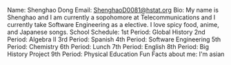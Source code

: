 Name: Shenghao Dong
Email: ShenghaoD0081@hstat.org
Bio: My name is Shenghao and I am currently a sopohomore at Telecommunications and I currently take Software Engineering as a elective. I love spicy food, anime, and Japanese songs.
School Schedule:
1st Period: Global History
2nd Period: Algebra II
3rd Period: Spanish
4th Period: Software Engineering
5th Period: Chemistry
6th Period: Lunch
7th Period: English
8th Period: Big History Project
9th Period: Physical Education
Fun Facts about me: I'm asian